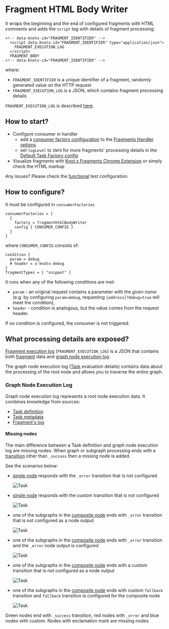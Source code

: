 # Fragment HTML Body Writer
It wraps the beginning and the end of configured fragments with HTML comments and adds the `script` tag
with details of fragment processing:
```
<!-- data-knotx-id="FRAGMENT_IDENTIFIER" -->
  <script data-knotx-id="FRAGMENT_IDENTIFIER" type="application/json">
    FRAGMENT_EXECUTION_LOG
  </script>
  FRAGMENT_BODY
<!-- data-knotx-id="FRAGMENT_IDENTIFIER" -->
```
where:
  - `FRAGMENT_IDENTIFIER` is a unique identifier of a fragment, randomly generated value on the 
  HTTP request
  - `FRAGMENT_EXECUTION_LOG` is a JSON, which contains fragment processing details

`FRAGMENT_EXECUTION_LOG` is described [here](#what-processing-details-are-exposed).

## How to start?
- Configure consumer in handler
  - add a [consumer factory configuration](#how-to-configure) to the [Fragments Handler options](https://github.com/Knotx/knotx-fragments/blob/master/handler/core/docs/asciidoc/dataobjects.adoc#fragmentshandleroptions)
  - set `logLevel` to `INFO` for more fragments' processing details in the [Default Task Factory config](https://github.com/Knotx/knotx-fragments/blob/master/handler/core/docs/asciidoc/dataobjects.adoc#defaulttaskfactoryconfig)
- Visualize fragments with [Knot.x Fragments Chrome Extension](https://github.com/Knotx/knotx-fragments-chrome-extension) 
  or simply check the HTML markup
  
Any issues? Please check the [functional](https://github.com/Knotx/knotx-stack/blob/master/src/functionalTest/java/io/knotx/stack/functional/KnotxFragmentsDebugDataWithHandlebarsTest.java) test configuration.

## How to configure?
It must be configured in `consumerFactories`
```hocon
consumerFactories = [
  {
    factory = fragmentHtmlBodyWriter
    config { CONSUMER_CONFIG }
  }
]
```
where `CONSUMER_CONFIG` consists of:
```hocon
condition {
  param = debug
  # header = x-knotx-debug
}
fragmentTypes = [ "snippet" ]
```
It runs when any of the following conditions are met:
 - `param` - an original request contains a parameter with the *given name* (e.g. by configuring 
 `param=debug`, requesting `{address}?debug=true` will meet the condition),
 - `header` - condition is analogous, but the value comes from the request header.
 
If no condition is configured, the consumer is not triggered.

## What processing details are exposed?

[Fragment execution log](https://github.com/Knotx/knotx-fragments/blob/master/handler/consumer/html/docs/asciidoc/dataobjects.adoc#fragmentexecutionlog) (`FRAGMENT_EXECUTION_LOG`) 
is a JSON that contains both [fragment](https://github.com/Knotx/knotx-fragments/blob/master/api/docs/asciidoc/dataobjects.adoc#fragment) 
data and [graph node execution log](https://github.com/Knotx/knotx-fragments/blob/master/handler/consumer/html/docs/asciidoc/dataobjects.adoc#graphnodeexecutionlog).
  
The graph node execution log ([Task](https://github.com/Knotx/knotx-fragments/tree/master/engine#task) 
evaluation details) contains data about the processing of the root node and allows you to traverse 
the entire graph.

### Graph Node Execution Log
Graph node execution log represents a root node execution data. It combines knowledge from sources:
- [Task definition](https://github.com/Knotx/knotx-fragments/tree/master/engine#task)
- [Task metadata](https://github.com/Knotx/knotx-fragments/blob/master/handler/api/src/main/java/io/knotx/fragments/handler/api/metadata/TaskMetadata.java)
- [Fragment's log](https://github.com/Knotx/knotx-fragments/tree/master/engine#fragments-log)

#### Missing nodes
The main difference between a Task definition and graph node execution log are missing nodes.
When graph or subgraph processing ends with a [transition](https://github.com/Knotx/knotx-fragments/tree/master/engine#transition) 
other than `_success` then a missing node is added. 

See the scenarios below:
- [single node](https://github.com/Knotx/knotx-fragments/tree/master/engine#single-node) responds 
  with the `_error` transition that is not configured

  ![Task](assets/images/missing-single-error.png)

- [single node](https://github.com/Knotx/knotx-fragments/tree/master/engine#single-node) responds 
  with the custom transition that is not configured
  
  ![Task](assets/images/missing-single-custom.png)
  
- one of the subgraphs in the [composite node](https://github.com/Knotx/knotx-fragments/tree/master/engine#composite-node) 
  ends with `_error` transition that is not configured as a node output

  ![Task](assets/images/missing-composite-error.png)

- one of the subgraphs in the [composite node](https://github.com/Knotx/knotx-fragments/tree/master/engine#composite-node) 
  ends with `_error` transition and the `_error` node output is configured 

  ![Task](assets/images/missing-composite-custom-with-custom.png)

- one of the subgraphs in the [composite node](https://github.com/Knotx/knotx-fragments/tree/master/engine#composite-node) 
  ends with a custom transition that is not configured as a node output

  ![Task](assets/images/missing-composite-custom.png)

- one of the subgraphs in the [composite node](https://github.com/Knotx/knotx-fragments/tree/master/engine#composite-node) ends with custom `fallback` transition and `fallback` transition is configured for the composite node

  ![Task](assets/images/missing-composite-custom-with-error.png)
  
Green nodes end with `_success` transition, red nodes with `_error` and blue nodes with custom. Nodes 
with exclamation mark are missing nodes. 
